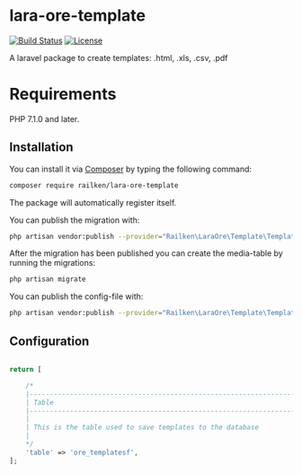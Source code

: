 # lara-ore-template

[![Build Status](https://travis-ci.org/railken/lara-ore-template.svg?branch=master)](https://travis-ci.org/railken/lara-ore-template)
[![License](https://img.shields.io/badge/License-MIT-yellow.svg)](https://opensource.org/licenses/MIT)

A laravel package to create templates: .html, .xls, .csv, .pdf
# Requirements

PHP 7.1.0 and later.


## Installation

You can install it via [Composer](https://getcomposer.org/) by typing the following command:

```bash
composer require railken/lara-ore-template
```

The package will automatically register itself.

You can publish the migration with:

```bash
php artisan vendor:publish --provider="Railken\LaraOre\Template\TemplateServiceProvider" --tag="migrations"
```

After the migration has been published you can create the media-table by running the migrations:

```bash
php artisan migrate
```
You can publish the config-file with:

```bash
php artisan vendor:publish --provider="Railken\LaraOre\Template\TemplateServiceProvide" --tag="config"
```

## Configuration
```php

return [

    /*
    |--------------------------------------------------------------------------
    | Table
    |--------------------------------------------------------------------------
    |
    | This is the table used to save templates to the database
    |
    */
    'table' => 'ore_templatesf',
];
```
